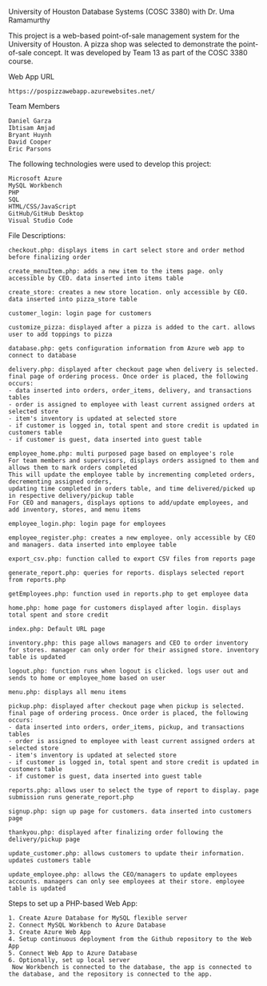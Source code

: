 University of Houston Database Systems (COSC 3380) with Dr. Uma Ramamurthy

This project is a web-based point-of-sale management system for the University of Houston. A pizza shop was selected to demonstrate the point-of-sale concept. It was developed by Team 13 as part of the COSC 3380 course. 

Web App URL

    https://pospizzawebapp.azurewebsites.net/
    
Team Members

    Daniel Garza
    Ibtisam Amjad
    Bryant Huynh
    David Cooper
    Eric Parsons

The following technologies were used to develop this project:

    Microsoft Azure
    MySQL Workbench
    PHP
    SQL
    HTML/CSS/JavaScript
    GitHub/GitHub Desktop
    Visual Studio Code

File Descriptions:

    checkout.php: displays items in cart select store and order method before finalizing order

    create_menuItem.php: adds a new item to the items page. only accessible by CEO. data inserted into items table

    create_store: creates a new store location. only accessible by CEO. data inserted into pizza_store table

    customer_login: login page for customers

    customize_pizza: displayed after a pizza is added to the cart. allows user to add toppings to pizza

    database.php: gets configuration information from Azure web app to connect to database

    delivery.php: displayed after checkout page when delivery is selected. final page of ordering process. Once order is placed, the following occurs: 
    - data inserted into orders, order_items, delivery, and transactions tables 
    - order is assigned to employee with least current assigned orders at selected store
    - item's inventory is updated at selected store
    - if customer is logged in, total spent and store credit is updated in customers table
    - if customer is guest, data inserted into guest table

    employee_home.php: multi purposed page based on employee's role
    For team members and supervisors, displays orders assigned to them and allows them to mark orders completed
    This will update the employee table by incrementing completed orders, decrementing assigned orders, 
    updating time completed in orders table, and time delivered/picked up in respective delivery/pickup table
    For CEO and managers, displays options to add/update employees, and add inventory, stores, and menu items

    employee_login.php: login page for employees

    employee_register.php: creates a new employee. only accessible by CEO and managers. data inserted into employee table

    export_csv.php: function called to export CSV files from reports page

    generate_report.php: queries for reports. displays selected report from reports.php

    getEmployees.php: function used in reports.php to get employee data

    home.php: home page for customers displayed after login. displays total spent and store credit

    index.php: Default URL page

    inventory.php: this page allows managers and CEO to order inventory for stores. manager can only order for their assigned store. inventory table is updated

    logout.php: function runs when logout is clicked. logs user out and sends to home or employee_home based on user

    menu.php: displays all menu items

    pickup.php: displayed after checkout page when pickup is selected. final page of ordering process. Once order is placed, the following occurs: 
    - data inserted into orders, order_items, pickup, and transactions tables 
    - order is assigned to employee with least current assigned orders at selected store
    - item's inventory is updated at selected store
    - if customer is logged in, total spent and store credit is updated in customers table
    - if customer is guest, data inserted into guest table

    reports.php: allows user to select the type of report to display. page submission runs generate_report.php

    signup.php: sign up page for customers. data inserted into customers page

    thankyou.php: displayed after finalizing order following the delivery/pickup page

    update_customer.php: allows customers to update their information. updates customers table

    update_employee.php: allows the CEO/managers to update employees accounts. managers can only see employees at their store. employee table is updated

Steps to set up a PHP-based Web App:

    1. Create Azure Database for MySQL flexible server
    2. Connect MySQL Workbench to Azure Database
    3. Create Azure Web App
    4. Setup continuous deployment from the Github repository to the Web App
    5. Connect Web App to Azure Database
    6. Optionally, set up local server
     Now Workbench is connected to the database, the app is connected to the database, and the repository is connected to the app.
           

